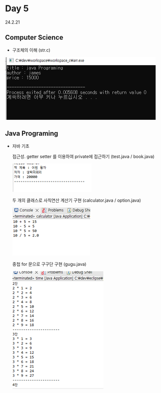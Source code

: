 # Day 5
24.2.21

## Computer Science

  - 구조체의 이해 (str.c)

  ![이미지](./img/str.PNG)

## Java Programing

  - 자바 기초

      접근성. getter setter 를 이용하여 private에 접근하기 (test.java / book.java)

    ![이미지](./img/getset.PNG)

      두 개의 클래스로 사칙연산 계산기 구현 (calculator.java / option.java)

    ![이미지](./img/clac.PNG)

      중첩 for 문으로 구구단 구현 (gugu.java)

    ![이미지](./img/gugu.PNG)
